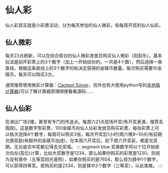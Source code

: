# 仙人彩

仙人彩其实就是小彩票活动，分为每天参加的仙人微彩，和每周开奖的仙人仙彩。

## 仙人微彩

每天23点刷新，可以在综合柜台的仙人微彩发放员购买仙人微彩（刮刮乐）。基本玩法是刮开彩票上的3个数字（加上一开始给你的，一共是4个数），然后选择一条直线，根据这条直线上的3个数字的和决定获得的金碟币数量。每次购买需要10金碟币，每天可以购买3次。

通常推荐使用微彩计算器：[Cactpot Solver](https://ff14-cactpot.wotax.net/)，另外也有大佬用python写的[本地版计算器](https://bbs.nga.cn/read.php?tid=14587834)(可以了解计算器原理顺便看看源码……

## 仙人仙彩

在演出广场2楼，甚至有专门的传送点。每周六21点现场开奖(有开奖表演，推荐去围观)。这是数字型彩票，100金碟币向仙人仙彩发放员购买彩票，每张彩票上可以依次选择4个数字，每周可以购买3张。每次开奖后1小时(周六晚9~10点)有前期兑换奖励(有额外的金碟币加成)，在本周六开奖后，到下周六开奖前，都是兑奖期，无论是否中奖都记得去兑奖哦。
::: segment blue
奖券数字将以个位开始依次向左(高位)计算，比如大奖数字是1234，那么如果你购买的彩票是1230，则视为没有猜中（五等奖阳光普照），如果你购买的是7654，那么视为猜中1个数字，可以获得四等奖。若购买的是2334，则是猜中2个数字（三等奖），以此类推。
:::
